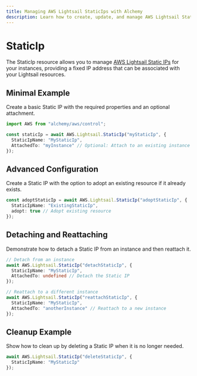 ```yaml
---
title: Managing AWS Lightsail StaticIps with Alchemy
description: Learn how to create, update, and manage AWS Lightsail StaticIps using Alchemy Cloud Control.
---
```


# StaticIp

The StaticIp resource allows you to manage [AWS Lightsail Static IPs](https://docs.aws.amazon.com/lightsail/latest/userguide/) for your instances, providing a fixed IP address that can be associated with your Lightsail resources.

## Minimal Example

Create a basic Static IP with the required properties and an optional attachment.

```ts
import AWS from "alchemy/aws/control";

const staticIp = await AWS.Lightsail.StaticIp("myStaticIp", {
  StaticIpName: "MyStaticIp",
  AttachedTo: "myInstance" // Optional: Attach to an existing instance
});
```

## Advanced Configuration

Create a Static IP with the option to adopt an existing resource if it already exists.

```ts
const adoptStaticIp = await AWS.Lightsail.StaticIp("adoptStaticIp", {
  StaticIpName: "ExistingStaticIp",
  adopt: true // Adopt existing resource
});
```

## Detaching and Reattaching

Demonstrate how to detach a Static IP from an instance and then reattach it.

```ts
// Detach from an instance
await AWS.Lightsail.StaticIp("detachStaticIp", {
  StaticIpName: "MyStaticIp",
  AttachedTo: undefined // Detach the Static IP
});

// Reattach to a different instance
await AWS.Lightsail.StaticIp("reattachStaticIp", {
  StaticIpName: "MyStaticIp",
  AttachedTo: "anotherInstance" // Reattach to a new instance
});
```

## Cleanup Example

Show how to clean up by deleting a Static IP when it is no longer needed.

```ts
await AWS.Lightsail.StaticIp("deleteStaticIp", {
  StaticIpName: "MyStaticIp"
});
```